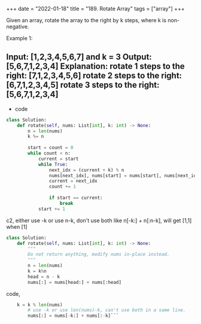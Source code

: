 +++ 
date = "2022-01-18"
title = "189. Rotate Array"
tags = ["array"]
+++

Given an array, rotate the array to the right by k steps, where k is non-negative.

Example 1:

Input: [1,2,3,4,5,6,7] and k = 3
Output: [5,6,7,1,2,3,4]
Explanation:
rotate 1 steps to the right: [7,1,2,3,4,5,6]
rotate 2 steps to the right: [6,7,1,2,3,4,5]
rotate 3 steps to the right: [5,6,7,1,2,3,4]
---
- code
```py
class Solution:
    def rotate(self, nums: List[int], k: int) -> None:
        n = len(nums)
        k %= n
        
        start = count = 0
        while count < n:
            current = start
            while True:
                next_idx = (current + k) % n
                nums[next_idx], nums[start] = nums[start], nums[next_idx]
                current = next_idx
                count += 1
                
                if start == current:
                    break
            start += 1
```
c2, either use -k or use n-k, don't use both like n[-k:] + n[:n-k], will get [1,1] when [1]
```py
class Solution:
    def rotate(self, nums: List[int], k: int) -> None:
        """
        Do not return anything, modify nums in-place instead.
        """
        n = len(nums)
        k = k%n
        head = n - k
        nums[:] = nums[head:] + nums[:head]
```
code, 
```py        
	k = k % len(nums)
        # use -k or use len(nums)-k, can't use both in a same line.
        nums[:] = nums[-k:] + nums[:-k]```
